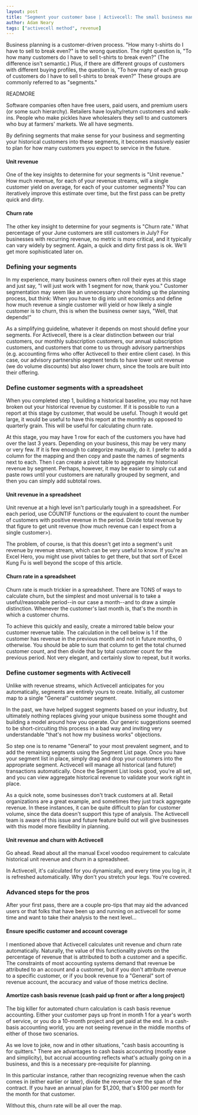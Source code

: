 ```yaml
---
layout: post
title: "Segment your customer base | Activecell: The small business management platform"
author: Adam Neary
tags: ["activecell method", revenue]
---
```


Business planning is a customer-driven process. "How many t-shirts do I have to sell to break even?" is the wrong question. The right question is, "To how many customers do I have to sell t-shirts to break even?" (The difference isn't semantic.) Plus, if there are different groups of customers with different buying profiles, the question is, "To how many of each group of customers do I have to sell t-shirts to break even?" These groups are commonly referred to as "segments."

READMORE

Software companies often have free users, paid users, and premium users (or some such hierarchy). Retailers have loyalty/return customers and walk-ins. People who make pickles have wholesalers they sell to and customers who buy at farmers' markets. We all have segments.

By defining segments that make sense for your business and segmenting your historical customers into these segments, it becomes massively easier to plan for how many customers you expect to service in the future. 

#### Unit revenue

One of the key insights to determine for your segments is "Unit revenue." How much revenue, for each of your revenue streams, will a single customer yield on average, for each of your customer segments? You can iteratively improve this estimate over time, but the first pass can be pretty quick and dirty.

#### Churn rate

The other key insight to determine for your segments is "Churn rate." What percentage of your June customers are still customers in July? For businesses with recurring revenue, no metric is more critical, and it typically can vary widely by segment. Again, a quick and dirty first pass is ok. We'll get more sophisticated later on.

### Defining your segments

In my experience, many business owners often roll their eyes at this stage and just say, "I will just work with 1 segment for now, thank you." Customer segmentation may seem like an unnecessary chore holding up the planning process, but think: When you have to dig into unit economics and define how much revenue a single customer will yield or how likely a single customer is to churn, this is when the business owner says, "Well, that depends!" 

As a simplifying guideline, whatever it depends on most should define your segments. For Activecell, there is a clear distinction between our trial customers, our monthly subscription customers, our annual subscription customers, and customers that come to us through advisory partnerships (e.g. accounting firms who offer Activecell to their entire client case). In this case, our advisory partnership segment tends to have lower unit revenue (we do volume discounts) but also lower churn, since the tools are built into their offering.

### Define customer segments with a spreadsheet

When you completed step 1, building a historical baseline, you may not have broken out your historical revenue by customer. If it is possible to run a report at this stage by customer, that would be useful. Though it would get large, it would be useful to have this report at the monthly as opposed to quarterly grain. This will be useful for calculating churn rate.

At this stage, you may have 1 row for each of the customers you have had over the last 3 years. Depending on your business, this may be very many or very few. If it is few enough to categorize manually, do it. I prefer to add a column for the mapping and then copy and paste the names of segments next to each. Then I can create a pivot table to aggregate my historical revenue by segment. Perhaps, however, it may be easier to simply cut and paste rows until your customers are naturally grouped by segment, and then you can simply add subtotal rows.

#### Unit revenue in a spreadsheet

Unit revenue at a high level isn't particularly tough in a spreadsheet. For each period, use COUNTIF functions or the equivalent to count the number of customers with positive revenue in the period. Divide total revenue by that figure to get unit revenue (how much revenue can I expect from a single customer>). 

The problem, of course, is that this doesn't get into a segment's unit revenue by revenue stream, which can be very useful to know. If you're an Excel Hero, you might use pivot tables to get there, but that sort of Excel Kung Fu is well beyond the scope of this article.

#### Churn rate in a spreadsheet

Churn rate is much trickier in a spreadsheet. There are TONS of ways to calculate churn, but the simplest and most universal is to take a useful/reasonable period--in our case a month--and to draw a simple distinction. Whenever the customer's last month is, that's the month in which a customer churns.

To achieve this quickly and easily, create a mirrored table below your customer revenue table. The calculation in the cell below is 1 if the customer has revenue in the previous month and not in future months, 0 otherwise. You should be able to sum that column to get the total churned customer count, and then divide that by total customer count for the previous period. Not very elegant, and certainly slow to repeat, but it works.

### Define customer segments with Activecell

Unlike with revenue streams, which Activecell anticipates for you automatically, segments are entirely yours to create. Initially, all customer map to a single "General" customer segment. 

In the past, we have helped suggest segments based on your industry, but ultimately nothing replaces giving your unique business some thought and building a model around how you operate. Our generic suggestions seemed to be short-circuiting this process in a bad way and inviting very understandable "that's not how my business works" objections.

So step one is to rename "General" to your most prevalent segment, and to add the remaining segments using the Segment List page. Once you have your segment list in place, simply drag and drop your customers into the appropriate segment. Activecell will manage all historical (and future!) transactions automatically. Once the Segment List looks good, you're all set, and you can view aggregate historical revenue to validate your work right in place.

As a quick note, some businesses don't track customers at all. Retail organizations are a great example, and sometimes they just track aggregate revenue. In these instances, it can be quite difficult to plan for customer volume, since the data doesn't support this type of analysis. The Activecell team is aware of this issue and future feature build out will give businesses with this model more flexibility in planning.

#### Unit revenue and churn with Activecell

Go ahead. Read about all the manual Excel voodoo requirement to calculate historical unit revenue and churn in a spreadsheet.

In Activecell, it's calculated for you dynamically, and every time you log in, it is refreshed automatically. Why don't you stretch your legs. You're covered.

### Advanced steps for the pros

After your first pass, there are a couple pro-tips that may aid the advanced users or that folks that have been up and running on activecell for some time and want to take their analysis to the next level...

#### Ensure specific customer and account coverage

I mentioned above that Activecell calculates unit revenue and churn rate automatically. Naturally, the value of this functionality pivots on the percentage of revenue that is attributed to both a customer and a specific. The constraints of most accounting systems demand that revenue be attributed to an account and a customer, but if you don't attribute revenue to a specific customer, or if you book revenue to a "General" sort of revenue account, the accuracy and value of those metrics decline.

#### Amortize cash basis revenue (cash paid up front or after a long project)

The big killer for automated churn calculation is cash basis revenue accounting. Either your customer pays up front in month 1 for a year's worth of service, or you do a 10-month project and get paid at the end. In a cash-basis accounting world, you are not seeing revenue in the middle months of either of those two scenarios.

As we love to joke, now and in other situations, "cash basis accounting is for quitters." There are advantages to cash basis accounting (mostly ease and simplicity), but accrual accounting reflects what's actually going on in a business, and this is a necessary pre-requisite for planning.

In this particular instance, rather than recognizing revenue when the cash comes in (either earlier or later), divide the revenue over the span of the contract. If you have an annual plan for $1,200, that's $100 per month for the month for that customer.

Without this, churn rate will be all over the map.